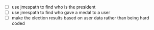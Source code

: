 - [ ] use jmespath to find who is the president
- [ ] use jmespath to find who gave a medal to a user
- [ ] make the election results based on user data rather than being hard coded